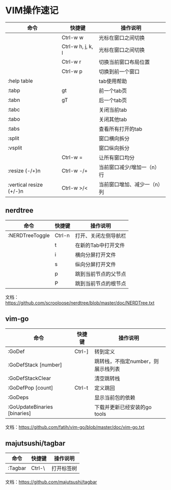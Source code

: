 # VIM操作速记


| 命令 | 快捷键 | 操作说明 |
| --- | --- | --- |
|  | Ctrl-w w | 光标在窗口之间切换 |
|  | Ctrl-w h, j, k, l | 光标在窗口之间切换 |
|  | Ctrl-w r | 切换当前窗口布局位置 |
|  | Ctrl-w p | 切换到前一个窗口 | 
| :help table |  | tab使用帮助 |
| :tabp | gt | 前一个tab页 |
| :tabn | gT | 后一个tab页 |
| :tabc |  | 关闭当前tab |
| :tabo |  | 关闭其他tab |
| :tabs |  | 查看所有打开的tab |
| :split | | 窗口横向拆分 |
| :vsplit | | 窗口纵向拆分 |
|  | Ctrl-w = | 让所有窗口均分 |
| :resize (-/+)n | Ctrl-w -/+ | 当前窗口减少/增加一（n）行 |
| :vertical resize (+/-)n | Ctrl-w >/< | 当前窗口增加、减少一（n）列 |



## nerdtree


| 命令 | 快捷键 | 操作说明 |
| --- | --- | --- |
| :NERDTreeToggle | Ctrl-n | 打开、关闭左侧导航栏 |
|  | t | 在新的Tab中打开文件 |
|   | i | 横向分屏打开文件 |
|  | s | 纵向分屏打开文件 |
|  | p | 跳到当前节点的父节点 |
|  | P | 跳到当前节点的根节点 |

文档：https://github.com/scrooloose/nerdtree/blob/master/doc/NERDTree.txt

## vim-go


| 命令 | 快捷键 | 操作说明 |
| --- | --- | --- |
| :GoDef | Ctrl-] | 转到定义 |
| :GoDefStack [number] |   | 跳转栈，不指定number，则展示栈列表 |
| :GoDefStackClear |   | 清空跳转栈 |
| :GoDefPop [count] | Ctrl-t | 定义跳回 |
| :GoDeps |  | 显示当前包的依赖 |
| :GoUpdateBinaries [binaries] |  | 下载并更新已经安装的go tools |

文档：https://github.com/fatih/vim-go/blob/master/doc/vim-go.txt

## majutsushi/tagbar


| 命令 | 快捷键 | 操作说明 |
| --- | --- | --- |
| :Tagbar | Ctrl-\ | 打开标签树 |

文档：https://github.com/majutsushi/tagbar


